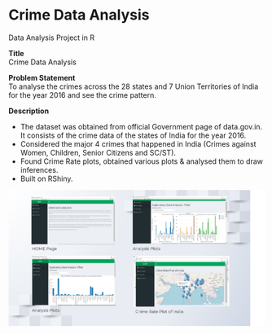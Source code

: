 # Crime Data Analysis

Data Analysis Project in R

**Title**  
Crime Data Analysis

**Problem Statement**  
To analyse the crimes across the 28 states and 7 Union Territories of India for the year 2016 and see the crime pattern.


**Description**
- The dataset was obtained from official Government page of data.gov.in. It consists of the crime data of the states of India for the year 2016.
- Considered the major 4 crimes that happened in India (Crimes against Women, Children, Senior Citizens and SC/ST).
- Found Crime Rate plots, obtained various plots & analysed them to draw inferences.
- Built on RShiny.

![alt text](https://github.com/dawnzachariah/Project2_Crime_Data_Analysis/blob/main/UI_Screenshot_Crime_Data_Analysis.jpg?raw=true)
